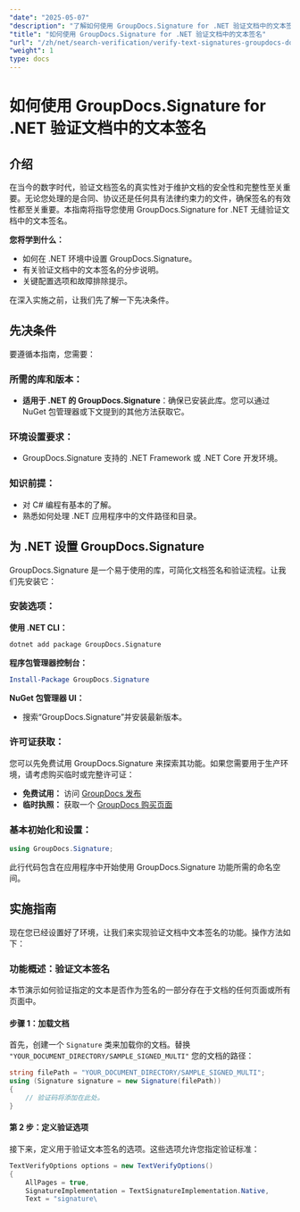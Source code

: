 ```yaml
---
"date": "2025-05-07"
"description": "了解如何使用 GroupDocs.Signature for .NET 验证文档中的文本签名。本指南涵盖设置、分步验证和实际应用。"
"title": "如何使用 GroupDocs.Signature for .NET 验证文档中的文本签名"
"url": "/zh/net/search-verification/verify-text-signatures-groupdocs-dotnet/"
"weight": 1
type: docs
---
```

# 如何使用 GroupDocs.Signature for .NET 验证文档中的文本签名

## 介绍

在当今的数字时代，验证文档签名的真实性对于维护文档的安全性和完整性至关重要。无论您处理的是合同、协议还是任何具有法律约束力的文件，确保签名的有效性都至关重要。本指南将指导您使用 GroupDocs.Signature for .NET 无缝验证文档中的文本签名。

**您将学到什么：**
- 如何在 .NET 环境中设置 GroupDocs.Signature。
- 有关验证文档中的文本签名的分步说明。
- 关键配置选项和故障排除提示。

在深入实施之前，让我们先了解一下先决条件。

## 先决条件

要遵循本指南，您需要：

### 所需的库和版本：
- **适用于 .NET 的 GroupDocs.Signature**：确保已安装此库。您可以通过 NuGet 包管理器或下文提到的其他方法获取它。

### 环境设置要求：
- GroupDocs.Signature 支持的 .NET Framework 或 .NET Core 开发环境。

### 知识前提：
- 对 C# 编程有基本的了解。
- 熟悉如何处理 .NET 应用程序中的文件路径和目录。

## 为 .NET 设置 GroupDocs.Signature

GroupDocs.Signature 是一个易于使用的库，可简化文档签名和验证流程。让我们先安装它：

### 安装选项：

**使用 .NET CLI：**
```bash
dotnet add package GroupDocs.Signature
```

**程序包管理器控制台：**
```powershell
Install-Package GroupDocs.Signature
```

**NuGet 包管理器 UI：**
- 搜索“GroupDocs.Signature”并安装最新版本。

### 许可证获取：

您可以先免费试用 GroupDocs.Signature 来探索其功能。如果您需要用于生产环境，请考虑购买临时或完整许可证：
- **免费试用：** 访问 [GroupDocs 发布](https://releases.groupdocs.com/signature/net/)
- **临时执照：** 获取一个 [GroupDocs 购买页面](https://purchase.groupdocs.com/temporary-license/)

### 基本初始化和设置：

```csharp
using GroupDocs.Signature;
```

此行代码包含在应用程序中开始使用 GroupDocs.Signature 功能所需的命名空间。

## 实施指南

现在您已经设置好了环境，让我们来实现验证文档中文本签名的功能。操作方法如下：

### 功能概述：验证文本签名
本节演示如何验证指定的文本是否作为签名的一部分存在于文档的任何页面或所有页面中。

#### 步骤 1：加载文档
首先，创建一个 `Signature` 类来加载你的文档。替换 `"YOUR_DOCUMENT_DIRECTORY/SAMPLE_SIGNED_MULTI"` 您的文档的路径：

```csharp
string filePath = "YOUR_DOCUMENT_DIRECTORY/SAMPLE_SIGNED_MULTI";
using (Signature signature = new Signature(filePath))
{
    // 验证码将添加在此处。
}
```

#### 第 2 步：定义验证选项
接下来，定义用于验证文本签名的选项。这些选项允许您指定验证标准：

```csharp
TextVerifyOptions options = new TextVerifyOptions()
{
    AllPages = true,
    SignatureImplementation = TextSignatureImplementation.Native,
    Text = "signature\